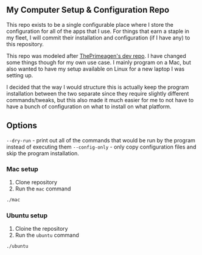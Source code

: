 ## My Computer Setup & Configuration Repo

This repo exists to be a single configurable place where I store the configuration for all of the apps that I use. For things that earn a staple in my fleet, I will commit their installation and configuration (if I have any) to this repository.

This repo was modeled after [ThePrimeagen's dev repo](https://github.com/ThePrimeagen/dev). I have changed some things though for my own use case. I mainly program on a Mac, but also wanted to have my setup available on Linux for a new laptop I was setting up.

I decided that the way I would structure this is actually keep the program installation between the two separate since they require slightly different commands/tweaks, but this also made it much easier for me to not have to have a bunch of configuration on what to install on what platform.

## Options

`--dry-run` - print out all of the commands that would be run by the program instead of executing them
`--config-only` - only copy configuration files and skip the program installation.

### Mac setup

1. Clone repository
2. Run the `mac` command

```bash
./mac
```

### Ubuntu setup

1. Cloine the repository
2. Run the `ubuntu` command

```bash
./ubuntu
```
